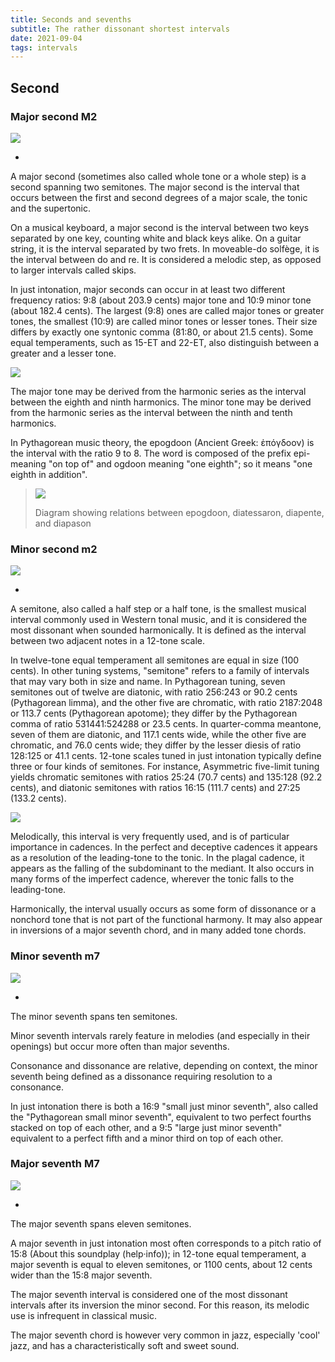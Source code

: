 ```yaml
---
title: Seconds and sevenths
subtitle: The rather dissonant shortest intervals 
date: 2021-09-04
tags: intervals
---
```


## Second

### Major second M2

![](./Major_second_on_C.svg)

- <chroma-row :chroma="'101000000000'" />

A major second (sometimes also called whole tone or a whole step) is a second spanning two semitones. The major second is the interval that occurs between the first and second degrees of a major scale, the tonic and the supertonic.

On a musical keyboard, a major second is the interval between two keys separated by one key, counting white and black keys alike. On a guitar string, it is the interval separated by two frets. In moveable-do solfège, it is the interval between do and re. It is considered a melodic step, as opposed to larger intervals called skips. 

In just intonation, major seconds can occur in at least two different frequency ratios: 9:8 (about 203.9 cents) major tone and 10:9 minor tone (about 182.4 cents). The largest (9:8) ones are called major tones or greater tones, the smallest (10:9) are called minor tones or lesser tones. Their size differs by exactly one syntonic comma (81:80, or about 21.5 cents). Some equal temperaments, such as 15-ET and 22-ET, also distinguish between a greater and a lesser tone. 

![](./Comparison_of_major_seconds.png)

The major tone may be derived from the harmonic series as the interval between the eighth and ninth harmonics. The minor tone may be derived from the harmonic series as the interval between the ninth and tenth harmonics. 

In Pythagorean music theory, the epogdoon (Ancient Greek: ἐπόγδοον) is the interval with the ratio 9 to 8. The word is composed of the prefix epi- meaning "on top of" and ogdoon meaning "one eighth"; so it means "one eighth in addition".

>![](./Epogdoon.jpg)
>
>Diagram showing relations between epogdoon, diatessaron, diapente, and diapason

### Minor second m2

![](./Minor_second_on_C.png)

- <chroma-row :chroma="'110000000000'" />

A semitone, also called a half step or a half tone, is the smallest musical interval commonly used in Western tonal music, and it is considered the most dissonant when sounded harmonically. It is defined as the interval between two adjacent notes in a 12-tone scale. 

In twelve-tone equal temperament all semitones are equal in size (100 cents). In other tuning systems, "semitone" refers to a family of intervals that may vary both in size and name. In Pythagorean tuning, seven semitones out of twelve are diatonic, with ratio 256:243 or 90.2 cents (Pythagorean limma), and the other five are chromatic, with ratio 2187:2048 or 113.7 cents (Pythagorean apotome); they differ by the Pythagorean comma of ratio 531441:524288 or 23.5 cents. In quarter-comma meantone, seven of them are diatonic, and 117.1 cents wide, while the other five are chromatic, and 76.0 cents wide; they differ by the lesser diesis of ratio 128:125 or 41.1 cents. 12-tone scales tuned in just intonation typically define three or four kinds of semitones. For instance, Asymmetric five-limit tuning yields chromatic semitones with ratios 25:24 (70.7 cents) and 135:128 (92.2 cents), and diatonic semitones with ratios 16:15 (111.7 cents) and 27:25 (133.2 cents).

![](./Comparison_of_minor_seconds.png)

Melodically, this interval is very frequently used, and is of particular importance in cadences. In the perfect and deceptive cadences it appears as a resolution of the leading-tone to the tonic. In the plagal cadence, it appears as the falling of the subdominant to the mediant. It also occurs in many forms of the imperfect cadence, wherever the tonic falls to the leading-tone. 

Harmonically, the interval usually occurs as some form of dissonance or a nonchord tone that is not part of the functional harmony. It may also appear in inversions of a major seventh chord, and in many added tone chords. 

### Minor seventh m7

![](./Minor_seventh_on_C.png)

- <chroma-row :chroma="'100000000010'" />

The minor seventh spans ten semitones.

Minor seventh intervals rarely feature in melodies (and especially in their openings) but occur more often than major sevenths.

Consonance and dissonance are relative, depending on context, the minor seventh being defined as a dissonance requiring resolution to a consonance.

In just intonation there is both a 16:9 "small just minor seventh", also called the "Pythagorean small minor seventh", equivalent to two perfect fourths stacked on top of each other, and a 9:5 "large just minor seventh" equivalent to a perfect fifth and a minor third on top of each other.


### Major seventh M7

![](./Major_seventh_on_C.png)

- <chroma-row :chroma="'100000000001'" />

The major seventh spans eleven semitones.

A major seventh in just intonation most often corresponds to a pitch ratio of 15:8 (About this soundplay (help·info)); in 12-tone equal temperament, a major seventh is equal to eleven semitones, or 1100 cents, about 12 cents wider than the 15:8 major seventh.

The major seventh interval is considered one of the most dissonant intervals after its inversion the minor second. For this reason, its melodic use is infrequent in classical music. 

The major seventh chord is however very common in jazz, especially 'cool' jazz, and has a characteristically soft and sweet sound.